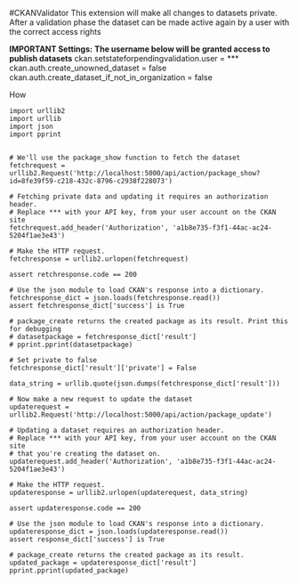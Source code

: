 #CKANValidator
This extension will make all changes to datasets private. After a validation phase the dataset
can be made active again by a user with the correct access rights

**IMPORTANT Settings:**
**The username below will be granted access to publish datasets**
	ckan.setstateforpendingvalidation.user = ***
	ckan.auth.create_unowned_dataset = false
	ckan.auth.create_dataset_if_not_in_organization = false

How 

	import urllib2
	import urllib
	import json
	import pprint


	# We'll use the package_show function to fetch the dataset
	fetchrequest = urllib2.Request('http://localhost:5000/api/action/package_show?id=8fe39f59-c218-432c-8796-c2938f228073')

	# Fetching private data and updating it requires an authorization header.
	# Replace *** with your API key, from your user account on the CKAN site
	fetchrequest.add_header('Authorization', 'a1b8e735-f3f1-44ac-ac24-5204f1ae3e43')

	# Make the HTTP request.
	fetchresponse = urllib2.urlopen(fetchrequest)

	assert retchresponse.code == 200

	# Use the json module to load CKAN's response into a dictionary.
	fetchresponse_dict = json.loads(fetchresponse.read())
	assert fetchresponse_dict['success'] is True

	# package_create returns the created package as its result. Print this for debugging
	# datasetpackage = fetchresponse_dict['result']
	# pprint.pprint(datasetpackage)

	# Set private to false
	fetchresponse_dict['result']['private'] = False

	data_string = urllib.quote(json.dumps(fetchresponse_dict['result']))

	# Now make a new request to update the dataset
	updaterequest = urllib2.Request('http://localhost:5000/api/action/package_update')

	# Updating a dataset requires an authorization header.
	# Replace *** with your API key, from your user account on the CKAN site
	# that you're creating the dataset on.
	updaterequest.add_header('Authorization', 'a1b8e735-f3f1-44ac-ac24-5204f1ae3e43')

	# Make the HTTP request.
	updateresponse = urllib2.urlopen(updaterequest, data_string)

	assert updateresponse.code == 200

	# Use the json module to load CKAN's response into a dictionary.
	updateresponse_dict = json.loads(updateresponse.read())
	assert response_dict['success'] is True

	# package_create returns the created package as its result.
	updated_package = updateresponse_dict['result']
	pprint.pprint(updated_package)

